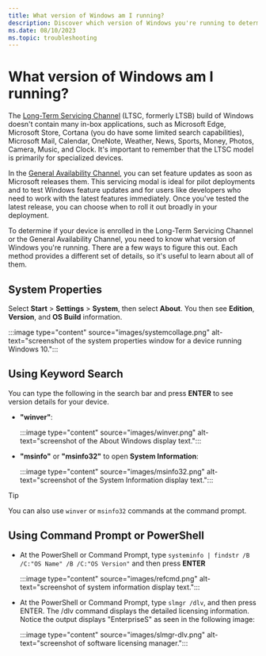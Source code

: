 ```yaml
---
title: What version of Windows am I running?
description: Discover which version of Windows you're running to determine whether or not your device is enrolled in the Long-Term Servicing Channel or General Availability Channel.
ms.date: 08/10/2023
ms.topic: troubleshooting
---
```


# What version of Windows am I running?

The [Long-Term Servicing Channel](/windows/deployment/update/waas-overview#servicing-channels) (LTSC, formerly LTSB) build of Windows doesn't contain many in-box applications, such as Microsoft Edge, Microsoft Store, Cortana (you do have some limited search capabilities), Microsoft Mail, Calendar, OneNote, Weather, News, Sports, Money, Photos, Camera, Music, and Clock. It's important to remember that the LTSC model is primarily for specialized devices.

In the [General Availability Channel](/windows/deployment/update/waas-overview#servicing-channels), you can set feature updates as soon as Microsoft releases them. This servicing modal is ideal for pilot deployments and to test Windows feature updates and for users like developers who need to work with the latest features immediately. Once you've tested the latest release, you can choose when to roll it out broadly in your deployment.

To determine if your device is enrolled in the Long-Term Servicing Channel or the General Availability Channel, you need to know what version of Windows you're running. There are a few ways to figure this out. Each method provides a different set of details, so it's useful to learn about all of them.

## System Properties

Select **Start** > **Settings** > **System**, then select **About**. You then see **Edition**, **Version**, and **OS Build** information.

:::image type="content" source="images/systemcollage.png" alt-text="screenshot of the system properties window for a device running Windows 10.":::

## Using Keyword Search

You can type the following in the search bar and press **ENTER** to see version details for your device.

- **"winver"**:

    :::image type="content" source="images/winver.png" alt-text="screenshot of the About Windows display text.":::

- **"msinfo"** or **"msinfo32"** to open **System Information**:

    :::image type="content" source="images/msinfo32.png" alt-text="screenshot of the System Information display text.":::

> [!TIP]
> You can also use `winver` or `msinfo32` commands at the command prompt.

## Using Command Prompt or PowerShell

- At the PowerShell or Command Prompt, type `systeminfo | findstr /B /C:"OS Name" /B /C:"OS Version"` and then press **ENTER**

    :::image type="content" source="images/refcmd.png" alt-text="screenshot of system information display text.":::

- At the PowerShell or Command Prompt, type `slmgr /dlv`, and then press ENTER. The /dlv command displays the detailed licensing information. Notice the output displays "EnterpriseS" as seen in the following image:

    :::image type="content" source="images/slmgr-dlv.png" alt-text="screenshot of software licensing manager.":::
